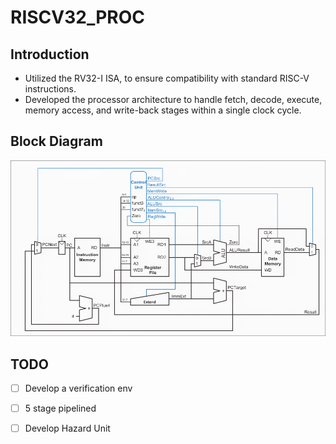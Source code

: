 # RISCV32_PROC

## Introduction
- Utilized the RV32-I ISA, to ensure compatibility with standard RISC-V instructions.
- Developed the processor architecture to handle fetch, decode, execute, memory access, and write-back stages within a single clock cycle.
## Block Diagram
![image](imgs/block_diagram.png)

## TODO
- [ ] Develop a verification env  
- [ ] 5 stage pipelined
- [ ] Develop Hazard Unit 


